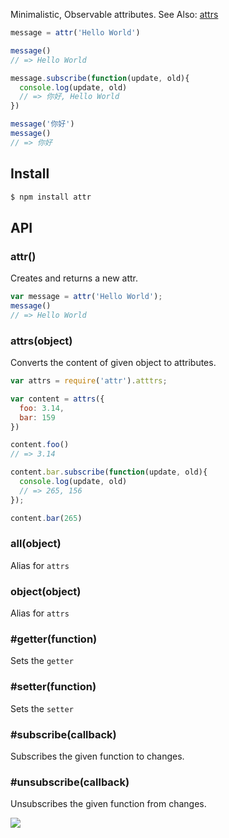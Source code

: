 Minimalistic, Observable attributes. See Also: [attrs](https://github.com/azer/attrs)

```js
message = attr('Hello World')

message()
// => Hello World

message.subscribe(function(update, old){
  console.log(update, old)
  // => 你好, Hello World
})

message('你好')
message()
// => 你好
```

## Install

```bash
$ npm install attr
```

## API

### attr()

Creates and returns a new attr.

```js
var message = attr('Hello World');
message()
// => Hello World
```

### attrs(object)

Converts the content of given object to attributes.

```js
var attrs = require('attr').atttrs;

var content = attrs({
  foo: 3.14,
  bar: 159
})

content.foo()
// => 3.14

content.bar.subscribe(function(update, old){
  console.log(update, old)
  // => 265, 156
});

content.bar(265)
```

### all(object)

Alias for `attrs`

### object(object)

Alias for `attrs`

### #getter(function)

Sets the `getter`

### #setter(function)

Sets the `setter`

### #subscribe(callback)

Subscribes the given function to changes.

### #unsubscribe(callback)

Unsubscribes the given function from changes.

![](https://dl.dropboxusercontent.com/s/ylywhgm4lcbh3tz/npmel_11.jpg)
